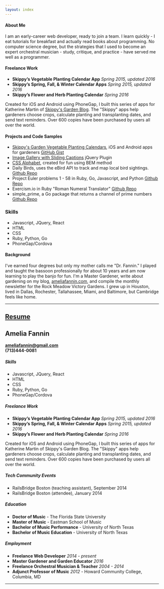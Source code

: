 ```yaml
---
layout: index
---
```


#### About Me

I am an early-career web developer, ready to join a team. I learn quickly - I eat tutorials for breakfast and actually read books about programming. No computer science degree, but the strategies that I used to become an expert orchestral musician - study, critique, and practice - have served me well as a programmer. 

#### Freelance Work
* **Skippy’s Vegetable Planting Calendar App** *Spring 2015, updated 2016*
* **Skippy’s Spring, Fall, & Winter Calendar Apps** *Spring 2015, updated 2016*
* **Skippy’s Flower and Herb Planting Calendar** *Spring 2016*

Created for iOS and Android using PhoneGap, I built this series of apps for Katherine Martin of <a href="http://carletongarden.blogspot.com/" target="_blank">Skippy's Garden Blog</a>. The "Skippy" apps help gardeners choose crops, calculate planting and transplanting dates, and send text reminders. Over 600 copies have been purchased by users all over the world. 

<div class="col">
  
  <h4>Projects and Code Samples</h4>
  
  <ul>
    <li>
      <a href="https://itunes.apple.com/us/developer/katherine-martin/id970091990" target="_blank">Skippy's Garden Vegetable Planting Calendars</a>, iOS and Android apps for gardeners
      <a href="https://gist.github.com/AmeliaFannin/a58fcdb5d9e3f48bf51bfcb2768da153.js" target="_blank">GitHub Gist</a>
    </li>
    <li>
      <a href="http://codepen.io/AmeliaFannin/pen/JKqZEq" target="_blank">Image Gallery with Sliding Captions</a> jQuery Plugin
    </li>
    <li>
      <a href="http://codepen.io/AmeliaFannin/pen/oLZzWb" target="_blank">CSS Alphabet</a>, created for fun using BEM method
    </li>
    <li>
      Daily Birds, uses the eBird API to track and map local bird sightings.
      <a href="https://github.com/AmeliaFannin/Daily_Birds" target="_blank">
        Github Repo
      </a>
    </li>
    <li>
      Project Euler problems 1 - 58 in Ruby, Go, Javascript, and Python
      <a href="https://github.com/AmeliaFannin/euler" target="_blank">
        Github Repo
      </a>
    </li>
    <li>
      Exercism.io in Ruby "Roman Numeral Translator"
      <a href="https://github.com/AmeliaFannin/Exercism-Ruby" target="_blank">
        Github Repo
      </a>
    </li>
    <li>
      simple_prime, a Go package that returns a channel of prime numbers
      <a href="https://github.com/AmeliaFannin/simple_prime" target="_blank">
        Github Repo
      </a>
    </li>
  </ul>
</div>

<div class= "col">
  <h3>Skills</h3>
  <ul>
    <li>Javascript, JQuery, React</li>
    <li>HTML</li>
    <li>CSS</li>
    <li>Ruby, Python, Go</li>
    <li>PhoneGap/Cordova</li> 
  </ul>
</div>


#### Background


I've earned four degrees but only my mother calls me "Dr. Fannin." I played and taught the bassoon professionally for about 10 years and am now learning to play the banjo for fun. I'm a Master Gardener, write about gardening on my blog, <a href="http://ameliafannin.com" target="blank">ameliafannin.com</a>, and compile the monthly newsletter for the Rock Meadow Victory Gardens. I grew up in Houston, lived in Dallas, Rochester, Tallahassee, Miami, and Baltimore, but Cambridge feels like home.
 
---

<div class="resume-head">
  <h2><a href="/fannin_resume_2016.pdf" rel="download">Resume</a></h2>
</div>

## Amelia Fannin
**[ameliafannin@gmail.com](mailto://ameliafannin@gmail.com)**   
**(713)444-0081**

##### Skills
* Javascript, JQuery, React
* HTML
* CSS
* Ruby, Python, Go
* PhoneGap/Cordova

##### Freelance Work
* **Skippy’s Vegetable Planting Calendar App** *Spring 2015, updated 2016*
* **Skippy’s Spring, Fall, & Winter Calendar Apps** *Spring 2015, updated 2016*
* **Skippy’s Flower and Herb Planting Calendar** *Spring 2016*

Created for iOS and Android using PhoneGap, I built this series of apps for Katherine Martin of Skippy's Garden Blog. The "Skippy" apps help gardeners choose crops, calculate planting and transplanting dates, and send text reminders. Over 600 copies have been purchased by users all over the world. 


#####  Tech Community Events
* RailsBridge Boston (teaching assistant), September 2014
* RailsBridge Boston (attendee), January 2014

##### Education
* **Doctor of Music** - The Florida State University 
* **Master of Music** - Eastman School of Music 
* **Bachelor of Music Performance** - University of North Texas
* **Bachelor of Music Education** - University of North Texas

##### Employment
* **Freelance Web Developer** *2014 - present*
* **Master Gardener and Garden Educator** *2016*
* **Freelance Orchestral Musician & Teacher** *2004 - 2014*
* **Adjunct Professor of Music** *2012* - Howard Community College, Columbia, MD 

---




